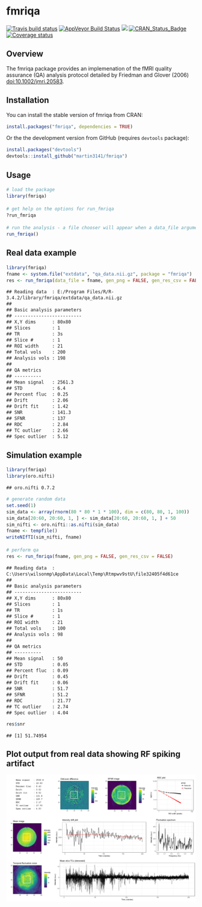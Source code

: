 
<!-- README.md is generated from README.Rmd. Please edit that file -->
fmriqa
======

[![Travis build status](https://travis-ci.org/martin3141/fmriqa.svg?branch=master)](https://travis-ci.org/martin3141/fmriqa) [![AppVeyor Build Status](https://ci.appveyor.com/api/projects/status/github/martin3141/fmriqa?branch=master&svg=true)](https://ci.appveyor.com/project/martin3141/fmriqa) [![](http://cranlogs.r-pkg.org/badges/fmriqa)](http://cran.rstudio.com/web/packages/fmriqa/index.html) [![CRAN\_Status\_Badge](http://www.r-pkg.org/badges/version/fmriqa)](https://cran.r-project.org/package=fmriqa) [![Coverage status](https://coveralls.io/repos/github/martin3141/fmriqa/badge.svg)](https://coveralls.io/r/martin3141/fmriqa?branch=master)

Overview
--------

The fmriqa package provides an implemenation of the fMRI quality assurance (QA) analysis protocol detailed by Friedman and Glover (2006) <doi:10.1002/jmri.20583>.

Installation
------------

You can install the stable version of fmriqa from CRAN:

``` r
install.packages("fmriqa", dependencies = TRUE)
```

Or the the development version from GitHub (requires `devtools` package):

``` r
install.packages("devtools")
devtools::install_github("martin3141/fmriqa")
```

Usage
-----

``` r
# load the package
library(fmriqa)

# get help on the options for run_fmriqa
?run_fmriqa

# run the analysis - a file chooser will appear when a data_file argument is not given
run_fmriqa()
```

Real data example
-----------------

``` r
library(fmriqa)
fname <- system.file("extdata", "qa_data.nii.gz", package = "fmriqa")
res <- run_fmriqa(data_file = fname, gen_png = FALSE, gen_res_csv = FALSE, tr = 3)
```

    ## Reading data  : E:/Program Files/R/R-3.4.2/library/fmriqa/extdata/qa_data.nii.gz
    ## 
    ## Basic analysis parameters
    ## -------------------------
    ## X,Y dims      : 80x80
    ## Slices        : 1
    ## TR            : 3s
    ## Slice #       : 1
    ## ROI width     : 21
    ## Total vols    : 200
    ## Analysis vols : 198
    ## 
    ## QA metrics
    ## ----------
    ## Mean signal   : 2561.3
    ## STD           : 6.4
    ## Percent fluc  : 0.25
    ## Drift         : 2.06
    ## Drift fit     : 1.42
    ## SNR           : 141.3
    ## SFNR          : 137
    ## RDC           : 2.84
    ## TC outlier    : 2.66
    ## Spec outlier  : 5.12

Simulation example
------------------

``` r
library(fmriqa)
library(oro.nifti)
```

    ## oro.nifti 0.7.2

``` r
# generate random data
set.seed(1)
sim_data <- array(rnorm(80 * 80 * 1 * 100), dim = c(80, 80, 1, 100))
sim_data[20:60, 20:60, 1, ] <- sim_data[20:60, 20:60, 1, ] + 50
sim_nifti <- oro.nifti::as.nifti(sim_data)
fname <- tempfile()
writeNIfTI(sim_nifti, fname)

# perform qa
res <- run_fmriqa(fname, gen_png = FALSE, gen_res_csv = FALSE)
```

    ## Reading data  : C:\Users\wilsonmp\AppData\Local\Temp\Rtmpwv9stU\file32405f4d61ce
    ## 
    ## Basic analysis parameters
    ## -------------------------
    ## X,Y dims      : 80x80
    ## Slices        : 1
    ## TR            : 1s
    ## Slice #       : 1
    ## ROI width     : 21
    ## Total vols    : 100
    ## Analysis vols : 98
    ## 
    ## QA metrics
    ## ----------
    ## Mean signal   : 50
    ## STD           : 0.05
    ## Percent fluc  : 0.09
    ## Drift         : 0.45
    ## Drift fit     : 0.06
    ## SNR           : 51.7
    ## SFNR          : 51.2
    ## RDC           : 21.77
    ## TC outlier    : 2.74
    ## Spec outlier  : 4.04

``` r
res$snr
```

    ## [1] 51.74954

Plot output from real data showing RF spiking artifact
------------------------------------------------------

![](SPIKE_EG_qa_plot.png)
